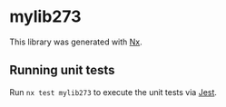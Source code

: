 # mylib273

This library was generated with [Nx](https://nx.dev).

## Running unit tests

Run `nx test mylib273` to execute the unit tests via [Jest](https://jestjs.io).
